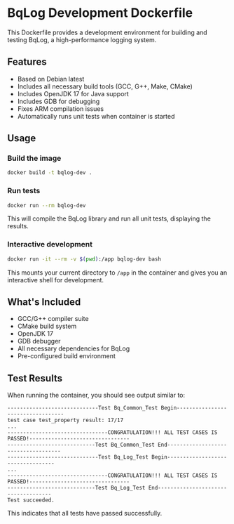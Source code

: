 # BqLog Development Dockerfile

This Dockerfile provides a development environment for building and testing BqLog, a high-performance logging system.

## Features

- Based on Debian latest
- Includes all necessary build tools (GCC, G++, Make, CMake)
- Includes OpenJDK 17 for Java support
- Includes GDB for debugging
- Fixes ARM compilation issues
- Automatically runs unit tests when container is started

## Usage

### Build the image

```bash
docker build -t bqlog-dev .
```

### Run tests

```bash
docker run --rm bqlog-dev
```

This will compile the BqLog library and run all unit tests, displaying the results.

### Interactive development

```bash
docker run -it --rm -v $(pwd):/app bqlog-dev bash
```

This mounts your current directory to `/app` in the container and gives you an interactive shell for development.

## What's Included

- GCC/G++ compiler suite
- CMake build system
- OpenJDK 17
- GDB debugger
- All necessary dependencies for BqLog
- Pre-configured build environment

## Test Results

When running the container, you should see output similar to:

```
-----------------------------Test Bq_Common_Test Begin----------------------------------
test case test_property result: 17/17
...
--------------------------------CONGRATULATION!!! ALL TEST CASES IS PASSED!--------------------------------
----------------------------Test Bq_Common_Test End------------------------------------
-----------------------------Test Bq_Log_Test Begin----------------------------------
...
--------------------------------CONGRATULATION!!! ALL TEST CASES IS PASSED!--------------------------------
----------------------------Test Bq_Log_Test End------------------------------------
Test succeeded.
```

This indicates that all tests have passed successfully.